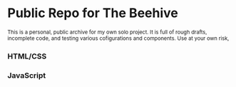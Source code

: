 # Public Repo for The Beehive
<sub>This is a personal, public archive for my own solo project. It is full of rough drafts, incomplete code, and testing various cofigurations and components. Use at your own risk, </sub>

### HTML/CSS

### JavaScript

